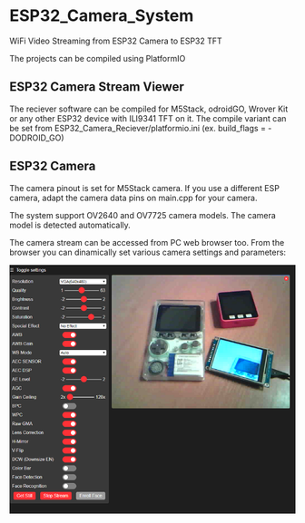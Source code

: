 # ESP32_Camera_System
WiFi Video Streaming from ESP32 Camera to ESP32 TFT

The projects can be compiled using PlatformIO

## ESP32 Camera Stream Viewer
The reciever software can be compiled for M5Stack, odroidGO, Wrover Kit or any other ESP32 device with ILI9341 TFT on it.
The compile variant can be set from ESP32_Camera_Reciever/platformio.ini (ex. build_flags = -DODROID_GO)

## ESP32 Camera
The camera pinout is set for M5Stack camera.
If you use a different ESP camera, adapt the camera data pins on main.cpp for your camera.

The system support OV2640 and OV7725 camera models. 
The camera model is detected automatically.

The camera stream can be accessed from PC web browser too. 
From the browser you can dinamically set various camera settings and parameters: 

![image](ESP32_Camera_Sender/lib/esp32_camera_stream.png)
